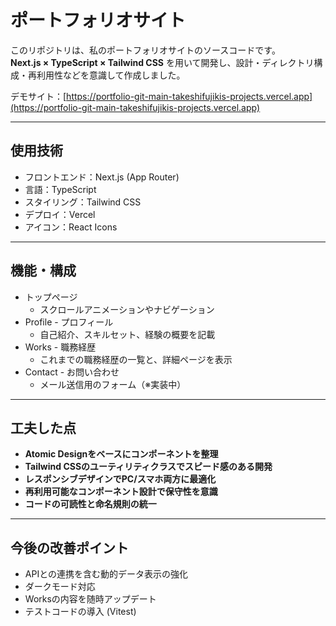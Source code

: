 # ポートフォリオサイト

このリポジトリは、私のポートフォリオサイトのソースコードです。  
**Next.js × TypeScript × Tailwind CSS** を用いて開発し、設計・ディレクトリ構成・再利用性などを意識して作成しました。

デモサイト：[https://portfolio-git-main-takeshifujikis-projects.vercel.app](https://portfolio-git-main-takeshifujikis-projects.vercel.app)

---

## 使用技術

- フロントエンド：Next.js (App Router)
- 言語：TypeScript
- スタイリング：Tailwind CSS
- デプロイ：Vercel
- アイコン：React Icons

---

## 機能・構成

- トップページ
  - スクロールアニメーションやナビゲーション
- Profile - プロフィール
  - 自己紹介、スキルセット、経験の概要を記載
- Works - 職務経歴
  - これまでの職務経歴の一覧と、詳細ページを表示
- Contact - お問い合わせ
  - メール送信用のフォーム（※実装中）

---

## 工夫した点

- **Atomic Designをベースにコンポーネントを整理**
- **Tailwind CSSのユーティリティクラスでスピード感のある開発**
- **レスポンシブデザインでPC/スマホ両方に最適化**
- **再利用可能なコンポーネント設計で保守性を意識**
- **コードの可読性と命名規則の統一**

---

## 今後の改善ポイント

- APIとの連携を含む動的データ表示の強化
- ダークモード対応
- Worksの内容を随時アップデート
- テストコードの導入 (Vitest)
